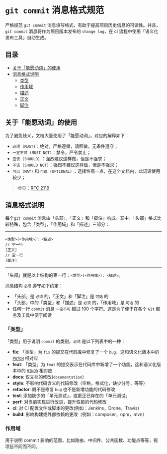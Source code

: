 # `git commit` 消息格式规范

严格规范 `git commit` 消息填写格式，有助于提高项目历史信息的可读性。并且，`git commit` 消息将作为项目版本发布的 `change log`，在 ci 流程中使用「语义化发布工具」自动生成。

## 目录

  - [关于「能愿动词」的使用](#关于能愿动词的使用)
  - [消息格式说明](#消息格式说明)
    - [类型](#类型)
    - [作用域](#作用域)
    - [描述](#描述)
    - [正文](#正文)
    - [脚注](#脚注)

## 关于「能愿动词」的使用

为了避免歧义，文档大量使用了「能愿动词」，对应的解释如下：

* `必须 (MUST)`：绝对，严格遵循，请照做，无条件遵守；
* `一定不可 (MUST NOT)`：禁令，严令禁止；
* `应该 (SHOULD)` ：强烈建议这样做，但是不强求；
* `不该 (SHOULD NOT)`：强烈不建议这样做，但是不强求；
* `可以 (MAY)` 和 `可选 (OPTIONAL)` ：选择性高一点，在这个文档内，此词语使用较少；

> 参见：[RFC 2119](http://www.ietf.org/rfc/rfc2119.txt)

## 消息格式说明

每个`git commit` 消息由「头部」，「正文」和「脚注」构成。其中，「头部」格式比较特殊，包含「类型」，「作用域」和「描述」三部分：

---
```
<类型>(<作用域>): <描述>
// 空一行
[正文]
// 空一行
[脚注]
```
---

「头部」就是以上结构的第一行：`<类型>(<作用域>): <描述>`。

消息结构 `必须` 遵守如下约定：

* 「头部」是 `必须` 的，「正文」和「脚注」是 `可选` 的
* 「头部」中的「类型」和「描述」是 `必须` 的，「作用域」是 `可选` 的
* 任何一行 `commit` 消息 `一定不可` 超过 100 个字符。这是为了便于在各个 `Git` 服务及工具中便于阅读

### 「类型」

「类型」用于说明 `commit` 的类别，`必须` 是以下列表中的一种：

* **fix**: 「类型」为 `fix` 的提交在代码库中修复了一个 `bug`，这和语义化版本中的 [`PATCH`](https://semver.org/#summary) 相对应
* **feat**: 「类型」为 `feat` 的提交表示在代码库中新增了一个功能，这和语义化版本中的 [`MINOR`](https://semver.org/#summary) 相对应
* **docs**: 仅文档的修改(`documentation`）
* **style**: 不影响代码含义的代码修改（空格，格式化，缺少分号，等等）
* **refactor**: 既不是修复 `bug` 也不是新增功能的代码修改
* **test**: 添加缺少的「单元测试」，或更正已存在的「单元测试」
* **perf**: 对当前实现进行改进，提升性能的代码修改
* **ci**: 对 CI 配置文件或脚本的更改(例如：Jenkins，Drone，Travis)
* **build**: 影响构建或外部依赖的更改（例如：composer，npm，mvn）

### 作用域

用于说明 commit 影响的范围，比如路由、中间件、公共函数、功能点等等，视项目不同而不同。

